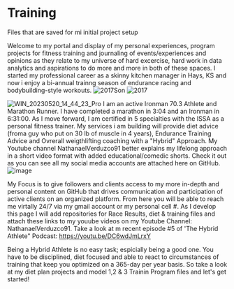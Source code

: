 # Training

Files that are saved for mi initial project setup

Welcome to my portal and display of my personal experiences, program projects for fitness training and journaling of events/experiences and opinions as they relate to my universe of hard excercise, hard work in data analytics and aspirations to do more and more in both of these spaces. I started my professional career as a skinny kitchen manager in Hays, KS and now i enjoy a bi-annual trainng season of endurance racing and bodybuilding-style workouts. 
![2017Son](https://github.com/NathanaelRv91/training_main/assets/134963471/16929b58-485d-403d-8661-5e8a65a02c7e) ![2017](https://github.com/NathanaelRv91/training_main/assets/134963471/0c57d419-9e67-48fb-84e6-550de7a00923)

![WIN_20230520_14_44_23_Pro](https://github.com/NathanaelRv91/training_main/assets/134963471/36d7814b-c9d1-476d-b5a3-b46bc7dfd39c)
I am an active Ironman 70.3 Athlete and Marathon Runner. I have completed a marathon in 3:04 and an Ironman in 6:31:00. 
As I move forward, I am certified in 5 specialties with the ISSA as a personal fitness trainer. My services i am building will provide diet advice (froma guy who put on 30 lb of muscle in 4 years), Endurance Training Advice and Ovrerall weigthlifting coaching with a "Hybrid" Approach. My Youtube channel NathanaelVerduzco91 better explains my lifelong approach in a short video format with added educational/comedic shorts. Check it out as you can see all my social media accounts are attached here on GitHub.
![image](https://github.com/NathanaelRv91/training_main/assets/134963471/c3b08081-6eb6-4933-89db-9f1171fa3f2e)

My Focus is to give followers and clients access to my more in-depth and personal content on GitHub that drives communication and participation of active clients on an organized platform. From here you will be able to reach me virtally 24/7 via my gmail account or my personal cell #. As I develop this page I will add repositories for Race Results, diet & training files and attach these links to my youube videos on my Youtube Channel: NathanaelVerduzco91. Take a look at m recent episode #5 of 'The Hybrid Athlete" Podcast: https://youtu.be/DC6wdJmLrxY

Being a Hybrid Athlete is no easy task; espicially being a good one. You have to be disciplined, diet focused and able to react to circumstances of training that keep you optimized on a 365-day per year basis. So take a look at my diet plan projects and model 1,2 & 3 Trainin Program files and let's get started!
